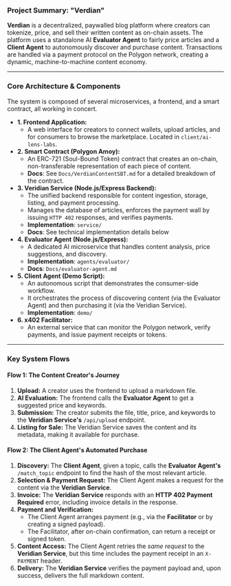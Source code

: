 ### **Project Summary: "Verdian"**

**Verdian** is a decentralized, paywalled blog platform where creators can tokenize, price, and sell their written content as on-chain assets. The platform uses a standalone AI **Evaluator Agent** to fairly price articles and a **Client Agent** to autonomously discover and purchase content. Transactions are handled via a payment protocol on the Polygon network, creating a dynamic, machine-to-machine content economy.

---

### **Core Architecture & Components**

The system is composed of several microservices, a frontend, and a smart contract, all working in concert.

*   **1. Frontend Application:**
    *   A web interface for creators to connect wallets, upload articles, and for consumers to browse the marketplace. Located in `client/ai-lens-labs`.
*   **2. Smart Contract (Polygon Amoy):**
    *   An ERC-721 (Soul-Bound Token) contract that creates an on-chain, non-transferable representation of each piece of content.
    *   **Docs**: See `Docs/VerdianContentSBT.md` for a detailed breakdown of the contract.
*   **3. Veridian Service (Node.js/Express Backend):**
    *   The unified backend responsible for content ingestion, storage, listing, and payment processing.
    *   Manages the database of articles, enforces the payment wall by issuing `HTTP 402` responses, and verifies payments.
    *   **Implementation**: `service/`
    *   **Docs**: See technical implementation details below
*   **4. Evaluator Agent (Node.js/Express):**
    *   A dedicated AI microservice that handles content analysis, price suggestions, and discovery.
    *   **Implementation**: `agents/evaluator/`
    *   **Docs**: `Docs/evaluator-agent.md`
*   **5. Client Agent (Demo Script):**
    *   An autonomous script that demonstrates the consumer-side workflow.
    *   It orchestrates the process of discovering content (via the Evaluator Agent) and then purchasing it (via the Veridian Service).
    *   **Implementation**: `demo/`
*   **6. x402 Facilitator:**
    *   An external service that can monitor the Polygon network, verify payments, and issue payment receipts or tokens.

---

### **Key System Flows**

#### **Flow 1: The Content Creator's Journey**

1.  **Upload:** A creator uses the frontend to upload a markdown file.
2.  **AI Evaluation:** The frontend calls the **Evaluator Agent** to get a suggested price and keywords.
3.  **Submission:** The creator submits the file, title, price, and keywords to the **Veridian Service's** `/api/upload` endpoint.
4.  **Listing for Sale:** The Veridian Service saves the content and its metadata, making it available for purchase.

#### **Flow 2: The Client Agent's Automated Purchase**

1.  **Discovery:** The **Client Agent**, given a topic, calls the **Evaluator Agent's** `/match_topic` endpoint to find the hash of the most relevant article.
2.  **Selection & Payment Request:** The Client Agent makes a request for the content via the **Veridian Service**.
3.  **Invoice:** The **Veridian Service** responds with an **HTTP 402 Payment Required** error, including invoice details in the response.
4.  **Payment and Verification:**
    *   The Client Agent arranges payment (e.g., via the **Facilitator** or by creating a signed payload).
    *   The Facilitator, after on-chain confirmation, can return a receipt or signed token.
5.  **Content Access:** The Client Agent retries the *same request* to the **Veridian Service**, but this time includes the payment receipt in an `X-PAYMENT` header.
6.  **Delivery:** The **Veridian Service** verifies the payment payload and, upon success, delivers the full markdown content.